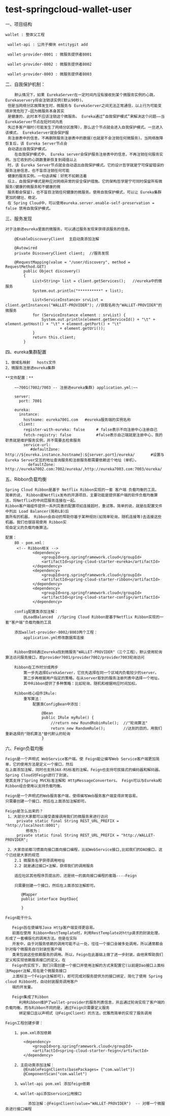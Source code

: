# test-springcloud-wallet-user

一、项目结构

    wallet : 整体父工程

     wallet-api : 公共子模块 entitygit add 

     wallet-provider-8001 : 微服务提供者8001

     wallet-provider-8002 : 微服务提供者8002

     wallet-provider-8003 : 微服务提供者8003
    
二、自我保护机制：

        默认情况下，如果 EurekaServer在一定时间内没有接收到某个微服务实例的心跳， Eurekaservery将会注销该实例(默认90秒)。
     但是当网络分区故障发生时，微服务与 EurekaServer之间无法正常通信，以上行为可能变得非常危险了—因为微服务本身其实
     是健康的，此时本不应该注销这个微服务。 Eureka通过“自我保护模式”来解决这个问题——当 EurekaServer节点在短时间内丢
     失过多客户端时(可能发生了网络分区故障)，那么这个节点就会进入自我保护模式。一旦进入该模式， EurekaServer就会保护服
     务注册表中的信息，不再删除服务注册表中的数据(也就是不会注销任何微服务)。当网络故障恢复后，该 Eureka Server节点会
     自动退出自我保护模式。
        在自我保护模式中， Eureka server会保护服务注册表中的信息，不再注销任何服务实例。当它收到的心跳数重新恢复到阈值以上
     时，该 Eureka Server节点就会自动退出自我保护模式。它的设计哲学就是宁可保留错误的服务注册信息，也不盲目注销任何可能
     健康的服务实例。一句话讲解：好死不如赖活着
     综上，自我保护模式是种应对网络异常的安全保护措施。它的架构哲学是宁可同时保留所有微服务(健康的微服务和不健康的微
     服务都会保留)，也不盲目注销任何健康的微服务。使用自我保护模式，可以让 Eureka集群更加的健壮、稳定。
     在 Spring Cloud中，可以使用eureka.server.enable-self-preservation = false 禁用自我保护模式。

三、服务发现

    对于注册进eureka里面的微服务，可以通过服务发现来获得该服务的信息。
    
        @EnableDiscoveryClient  主启动类添加注解
    
        @Autowired
        private DiscoveryClient client;  //服务发现
        
        @RequestMapping(value = "/user/discovery", method = RequestMethod.GET)
            public Object discovery()
            {
                List<String> list = client.getServices();   //eureka中的微服务
                System.out.println("**********" + list);
        
                List<ServiceInstance> srvList = client.getInstances("WALLET-PROVIDER"); //获取名称为"WALLET-PROVIDER"的微服务
                for (ServiceInstance element : srvList) {
                    System.out.println(element.getServiceId() + "\t" + element.getHost() + "\t" + element.getPort() + "\t"
                            + element.getUri());
                }
                return this.client;
            }
            
四、eureka集群配置

    1、做域名映射   hosts文件
    2、微服务注册进eureka集群
    
    **文件配置：**
    
        ~~7001(7002/7003 -- 注册进eureka集群) application.yml:~~   
        
        server:
          port: 7001
        
        eureka:
          instance:
            hostname: eureka7001.com   #eureka服务端的实例名称
          client:
            register-with-eureka: false     # false表示不向注册中心注册自己
            fetch-registry: false           #false表示自己端就是注册中心，我的职责就是维护服务实例，并不需要去检索服务
            service-url:
               #defaultZone: http://${eureka.instance.hostname}:${server.port}/eureka/       #设置与Eureka Server交互的地址查询服务和注册服务都需要依赖这个地址（单机）。
              defaultZone: http://eureka7002.com:7002/eureka/,http://eureka7003.com:7003/eureka/
              
    
五、Ribbon负载均衡

    Spring Cloud Ribbon是基于 Netflix Ribbon实现的一套 客户端 负载均衡的工具。
    简单的说， Ribbon是Netflix发布的开源项目，主要功能是提供客户端的软件负载均衡算法，将Netflix的中间层服务连接在一起。
    Ribbon客户端组件提供一系列完善的配置项如连接超时，重试等。简单的说，就是在配置文件中列出 Load Balancer(简称LB)后
    面所有的机器， Ribbon会自动的帮助你基于某种规则(如简单轮询，随机连接等)去连接这些机器。我们也很容易使用 Ribbon实
    现自定义的负载均衡算法。

    配置：
        80 - pom.xml：
         <!-- Ribbon相关 -->
                <dependency>
                    <groupId>org.springframework.cloud</groupId>
                    <artifactId>spring-cloud-starter-eureka</artifactId>
                </dependency>
                <dependency>
                    <groupId>org.springframework.cloud</groupId>
                    <artifactId>spring-cloud-starter-ribbon</artifactId>
                </dependency>
                <dependency>
                    <groupId>org.springframework.cloud</groupId>
                    <artifactId>spring-cloud-starter-config</artifactId>
                </dependency>
                
        config配置类添加注解：
            @LoadBalanced  //Spring Cloud Ribbon是基于Netflix Ribbon实现的一套"客户端"负载均衡的工具
            
        添加wallet-provider-8002/8003两个工程：
            application.yml修改数据库连接
            
            
        Ribbon使80通过eureka找到微服务"WALLET-PROVIDER"（三个工程），默认使用轮询算法访问服务接口，即provider7001/provider7002/provider7003轮询访问
        
        Ribbon在工作时分成两步
            第一步先选择EurekaServer，它优先选择在同一个区域内负载较少的server。
            第二步再根据用户指定的策略，在从server取到的服务注册列表中选择一个地址。
            其中Ribbon提供了多种策略：比如轮询、随机和根据响应时间加权。
            
        Ribbon核心组件IRule:
            重写算法：
                配置类ConfigBean中添加：
                
                    @Bean
                    public IRule myRule() {
                        //return new RoundRobinRule();  //"轮询算法"
                        return new RandomRule();        //达到的目的，用我们重新选择的"随机算法"替代默认的轮询
                    }
            
六、Feign负载均衡

    Feign是一个声明式 WebService客户端。使 Feign能让编写Web Service客户端更加简单，它的使用方法是定义一个接口，然后
    在上面添加注解，同时也支持JAX-RS标准的注解。Feign也支持可拔插式的编码器和解码器。Spring Cloud对Feign进行了封装，
    使其支持了Spring MVC标准注解和 HttpMessageConverters。 Feign可以与Eureka和Ribbon组合使用以支持负载均衡。
    
    Feign是一个声明式的Web服务客户端，使得编写Web服务客户端变得非常容易。
    只需要创建一个接口，然后在上面添加注解即可。
    
    Feign是怎么出来的？
     1、大部分大家都可以接受直接调用我们的微服务来进行访问
         private static final String REST_URL_PREFIX = "http://localhost:8001"; 
             修改为：
         private static final String REST_URL_PREFIX = "http://WALLET-PROVIDER"; 
        
     2、大家目前都习惯面向接口面向接口编程，比如WebService接口,比如我们的DAO接口，这个已经是大家的规范
        2.1 微服务名字获得调用地址
        2.2 就是通过接口+注解，获得我们的调用服务
        
        适应社区其他程序员提出的，还是统一的面向接口编程的套路----Feign
        
        只需要创建一个接口，然后在上面添加注解即可。
        
           @Mapper
           public interface DeptDao{
           
           }
           
    Feign能干什么
    
       Feign旨在使编写Java Http客户端变得更容易。
       前面在使用 Ribbon+RestTemplate时，利用RestTemplate对http请求的封装处理，形成了一套模版化的调用方法。但是在实际
       开发中，由于对服务依赖的调用可能不止一处，往往一个接口会被多处调用，所以通常都会针对每个微服务自行封装些客户端
       类来包装这些依赖服务的调用。所以，Feign在此基础上做了进一步封装，由他来帮助我们定义和实现依赖服务接口的定义。在
       Feign的实现下，我们只需创建一个接口并使用注解的方式来配置它(以前是Dao接口上面标注Mapper注解,现在是个微服务接口
       上面标注一个Feign注解即可)，即可完成对服务提供方的接口绑定，简化了使用 Spring cloud Ribbon时，自动封装服务调用客户
       端的开发量。
       
       Feign集成了Ribbon
          利用Ribbon维护了wallet-provider的服务列表信息，并且通过轮询实现了客户端的负载均衡。而与Ribbon不同的是，通过Feign只需要定义服务
          绑定接口且以声明式（@FeignClient）的方法，优雅而简单的实现了服务调用
       
    Feign工程创建步骤：
    
        1、pom.xml添加依赖
        
            <dependency>
                <groupId>org.springframework.cloud</groupId>
                <artifactId>spring-cloud-starter-feign</artifactId>
            </dependency>
            
        2、主启动类添加注解：
            @EnableFeignClients(basePackages= {"com.wallet"})
            @ComponentScan("com.wallet")
         
        3、wallet-api pom.xml 添加feign依赖
           
        4、wallet-api添加service公用接口
        
              添加注解：@FeignClient(value="WALLET-PROVIDER")  -- 对哪一个微服务进行接口编程
           
        
            
       
       
       
    
        
        
    
    
       
    